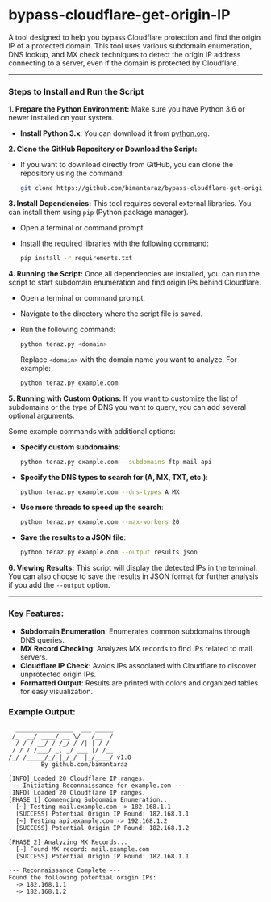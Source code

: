 # bypass-cloudflare-get-origin-IP
A tool designed to help you bypass Cloudflare protection and find the origin IP of a protected domain. This tool uses various subdomain enumeration, DNS lookup, and MX check techniques to detect the origin IP address connecting to a server, even if the domain is protected by Cloudflare.

---

### Steps to Install and Run the Script

**1. Prepare the Python Environment:**
Make sure you have Python 3.6 or newer installed on your system.

* **Install Python 3.x**: You can download it from [python.org](https://www.python.org/downloads/).

**2. Clone the GitHub Repository or Download the Script:**

* If you want to download directly from GitHub, you can clone the repository using the command:

  ```bash
  git clone https://github.com/bimantaraz/bypass-cloudflare-get-origin-IP.git
  ```

**3. Install Dependencies:**
This tool requires several external libraries. You can install them using `pip` (Python package manager).

* Open a terminal or command prompt.
* Install the required libraries with the following command:

  ```bash
  pip install -r requirements.txt
  ```

**4. Running the Script:**
Once all dependencies are installed, you can run the script to start subdomain enumeration and find origin IPs behind Cloudflare.

* Open a terminal or command prompt.
* Navigate to the directory where the script file is saved.
* Run the following command:

  ```bash
  python teraz.py <domain>
  ```

  Replace `<domain>` with the domain name you want to analyze. For example:

  ```bash
  python teraz.py example.com
  ```

**5. Running with Custom Options:**
If you want to customize the list of subdomains or the type of DNS you want to query, you can add several optional arguments.

Some example commands with additional options:

* **Specify custom subdomains**:

  ```bash
  python teraz.py example.com --subdomains ftp mail api
  ```

* **Specify the DNS types to search for (A, MX, TXT, etc.)**:

  ```bash
  python teraz.py example.com --dns-types A MX
  ```

* **Use more threads to speed up the search**:

  ```bash
  python teraz.py example.com --max-workers 20
  ```

* **Save the results to a JSON file**:

  ```bash
  python teraz.py example.com --output results.json
  ```

**6. Viewing Results:**
This script will display the detected IPs in the terminal. You can also choose to save the results in JSON format for further analysis if you add the `--output` option.

---

### Key Features:

* **Subdomain Enumeration**: Enumerates common subdomains through DNS queries.
* **MX Record Checking**: Analyzes MX records to find IPs related to mail servers.
* **Cloudflare IP Check**: Avoids IPs associated with Cloudflare to discover unprotected origin IPs.
* **Formatted Output**: Results are printed with colors and organized tables for easy visualization.

### Example Output:

```
  ________________  ___ _____ 
 /_  __/ ____/ __ \/   /__  / 
  / / / __/ / /_/ / /| | / / 
 / / / /___/ _, _/ ___ |/ /__ 
/_/ /_____/_/ |_/_/  |_/____/ v1.0
         By github.com/bimantaraz

[INFO] Loaded 20 Cloudflare IP ranges.
--- Initiating Reconnaissance for example.com ---
[INFO] Loaded 20 Cloudflare IP ranges.
[PHASE 1] Commencing Subdomain Enumeration...
  [~] Testing mail.example.com -> 182.168.1.1
  [SUCCESS] Potential Origin IP Found: 182.168.1.1
  [~] Testing api.example.com -> 192.168.1.2
  [SUCCESS] Potential Origin IP Found: 182.168.1.2

[PHASE 2] Analyzing MX Records...
  [~] Found MX record: mail.example.com
  [SUCCESS] Potential Origin IP Found: 182.168.1.1

--- Reconnaissance Complete ---
Found the following potential origin IPs:
  -> 182.168.1.1
  -> 182.168.1.2
```
